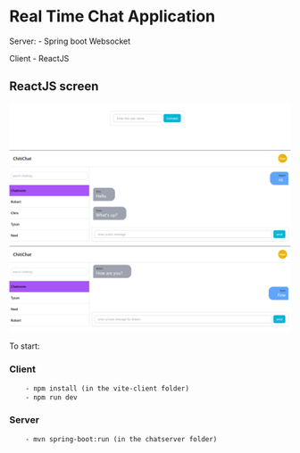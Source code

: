 # Real Time Chat Application

Server: - Spring boot Websocket

Client - ReactJS

## ReactJS screen

![Connect](preview/connect.PNG)
![Group_chat](preview/group_chat.PNG)
![Private_chat](preview/private_chat.PNG)

To start:

### Client

        - npm install (in the vite-client folder)
        - npm run dev

### Server

        - mvn spring-boot:run (in the chatserver folder)
